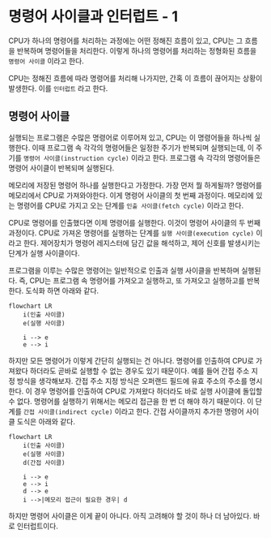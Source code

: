# 명령어 사이클과 인터럽트 - 1

CPU가 하나의 명령어를 처리하는 과정에는 어떤 정해진 흐름이 있고, CPU는 그 흐름을 반복하며 명령어들을 처리한다. 이렇게 하나의 명령어를 처리하는 정형화된 흐름을 `명령어 사이클` 이라고 한다.

CPU는 정해진 흐름에 따라 명령어를 처리해 나가지만, 간혹 이 흐름이 끊어지는 상황이 발생한다. 이를 `인터럽트` 라고 한다.

## 명령어 사이클

실행되는 프로그램은 수많은 명령어로 이루어져 있고, CPU는 이 명령어들을 하나씩 실행한다. 이때 프로그램 속 각각의 명령어들은 일정한 주기가 반복되며 실행되는데, 이 주기를 `명령어 사이클(instruction cycle)` 이라고 한다. 프로그램 속 각각의 명령어들은 명령어 사이클이 반복되며 실행된다.

메모리에 저장된 명령어 하나를 실행한다고 가정한다. 가장 먼저 뭘 하게될까? 명령어를 메모리에서 CPU로 가져와야한다. 이게 명령어 사이클의 첫 번째 과정이다. 메모리에 있는 명령어를 CPU로 가지고 오는 단계를 `인출 사이클(fetch cycle)` 이라고 한다.

CPU로 명령어를 인출했다면 이제 명령어를 실행한다. 이것이 명령어 사이클의 두 번째 과정이다. CPU로 가져온 명령어를 실행하는 단계를 `실행 사이클(execution cycle)` 이라고 한다. 제어장치가 명령어 레지스터에 담긴 값을 해석하고, 제어 신호를 발생시키는 단계가 실행 사이클이다.

프로그램을 이루는 수많은 명령어는 일반적으로 인출과 실행 사이클을 반복하며 실행된다. 즉, CPU는 프로그램 속 명령어를 가져오고 실행하고, 또 가져오고 실행하고를 반복한다. 도식화 하면 아래와 같다.

```mermaid
flowchart LR
	i(인출 사이클)
	e(실행 사이클)
	
	i --> e
	e --> i
```

하지만 모든 명령어가 이렇게 간단히 실행되는 건 아니다. 명령어를 인출하여 CPU로 가져왔다 하더라도 곧바로 실행할 수 없는 경우도 있기 때문이다. 예를 들어 간접 주소 지정 방식을 생각해보자. 간접 주소 지정 방식은 오퍼랜드 필드에 유효 주소의 주소를 명시한다. 이 경우 명령어를 인출하여 CPU로 가져왔다 하더라도 바로 실행 사이클에 돌입할 수 없다. 명령어를 실행하기 위해서는 메모리 접근을 한 번 더 해야 하기 때문이다. 이 단계를 `간접 사이클(indirect cycle)` 이라고 한다. 간접 사이클까지 추가한 명령어 사이클 도식은 아래와 같다.

```mermaid
flowchart LR
	i(인출 사이클)
	e(실행 사이클)
	d(간접 사이클)
	
	i --> e
	e --> i
	d --> e
	i -->|메모리 접근이 필요한 경우| d
```

하지만 명령어 사이클은 이게 끝이 아니다. 아직 고려해야 할 것이 하나 더 남아있다. 바로 인터럽트이다.